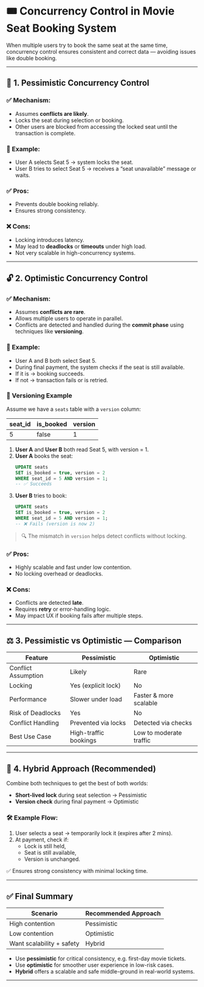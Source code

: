 # 🎟️ Concurrency Control in Movie Seat Booking System

When multiple users try to book the same seat at the same time, concurrency control ensures consistent and correct data — avoiding issues like double booking.

---

## 🔐 1. Pessimistic Concurrency Control

### ✅ Mechanism:
- Assumes **conflicts are likely**.
- Locks the seat during selection or booking.
- Other users are blocked from accessing the locked seat until the transaction is complete.

### 🧠 Example:
- User A selects Seat 5 → system locks the seat.
- User B tries to select Seat 5 → receives a “seat unavailable” message or waits.

### ✅ Pros:
- Prevents double booking reliably.
- Ensures strong consistency.

### ❌ Cons:
- Locking introduces latency.
- May lead to **deadlocks** or **timeouts** under high load.
- Not very scalable in high-concurrency systems.

---

## 🔓 2. Optimistic Concurrency Control

### ✅ Mechanism:
- Assumes **conflicts are rare**.
- Allows multiple users to operate in parallel.
- Conflicts are detected and handled during the **commit phase** using techniques like **versioning**.

### 🧠 Example:
- User A and B both select Seat 5.
- During final payment, the system checks if the seat is still available.
- If it is → booking succeeds.
- If not → transaction fails or is retried.

### 🔁 Versioning Example

Assume we have a `seats` table with a `version` column:

| seat_id | is_booked | version |
|---------|-----------|---------|
|   5     |   false   |    1    |

1. **User A** and **User B** both read Seat 5, with version = 1.
2. **User A** books the seat:
   ```sql
   UPDATE seats
   SET is_booked = true, version = 2
   WHERE seat_id = 5 AND version = 1;
   -- ✅ Succeeds
   ```
3. **User B** tries to book:
   ```sql
   UPDATE seats
   SET is_booked = true, version = 2
   WHERE seat_id = 5 AND version = 1;
   -- ❌ Fails (version is now 2)
   ```

> 🔍 The mismatch in `version` helps detect conflicts without locking.

### ✅ Pros:
- Highly scalable and fast under low contention.
- No locking overhead or deadlocks.

### ❌ Cons:
- Conflicts are detected **late**.
- Requires **retry** or error-handling logic.
- May impact UX if booking fails after multiple steps.

---

## ⚖️ 3. Pessimistic vs Optimistic — Comparison

| Feature             | Pessimistic           | Optimistic             |
|---------------------|------------------------|-------------------------|
| Conflict Assumption | Likely                 | Rare                    |
| Locking             | Yes (explicit lock)    | No                      |
| Performance         | Slower under load      | Faster & more scalable |
| Risk of Deadlocks   | Yes                    | No                      |
| Conflict Handling   | Prevented via locks    | Detected via checks     |
| Best Use Case       | High-traffic bookings  | Low to moderate traffic |

---

## 🔄 4. Hybrid Approach (Recommended)

Combine both techniques to get the best of both worlds:

- **Short-lived lock** during seat selection → Pessimistic
- **Version check** during final payment → Optimistic

### 🛠️ Example Flow:
1. User selects a seat → temporarily lock it (expires after 2 mins).
2. At payment, check if:
    - Lock is still held,
    - Seat is still available,
    - Version is unchanged.

✅ Ensures strong consistency with minimal locking time.

---

## ✅ Final Summary

| Scenario                     | Recommended Approach     |
|------------------------------|---------------------------|
| High contention              | Pessimistic               |
| Low contention               | Optimistic                |
| Want scalability + safety    | Hybrid                    |

- Use **pessimistic** for critical consistency, e.g. first-day movie tickets.
- Use **optimistic** for smoother user experience in low-risk cases.
- **Hybrid** offers a scalable and safe middle-ground in real-world systems.

---
